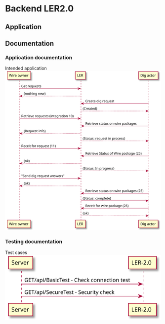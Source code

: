 # Backend LER2.0

## Application

## Documentation

### Application documentation
Intended application
![](./Doc/images/ler_2_general_flow.svg)

### Testing documentation
Test cases
![](./Doc/images/punch_through_test.svg)